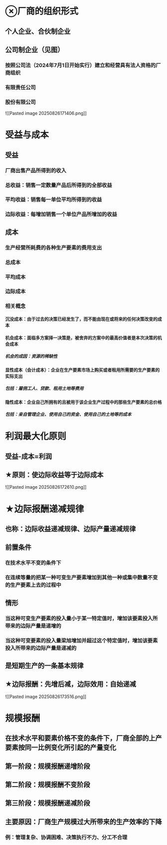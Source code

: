 # ⊗厂商的组织形式
## 个人企业、合伙制企业
## 公司制企业（见图）
### 按照公司法（2024年7月1日开始实行）建立和经营具有法人资格的厂商组织
### 有限责任公司
### 股份有限公司
![[Pasted image 20250826171406.png]]
# 受益与成本
## 受益
### 厂商出售产品所得到的收入
### 总收益：销售一定数量产品后所得到的全部收益
### 平均收益：销售每一单位平均所得到的收益
### 边际收益：每增加销售一个单位产品所增加的收益
## 成本
### 生产经营所耗费的各种生产要素的费用支出
### 总成本
### 平均成本
### 边际成本
### 相关概念
#### 沉没成本：由于过去的决策已经发生了，而不能由现在或将来的任何决策改变的成本
#### 机会成本：面临多方案择一决策是，被舍弃的方案中的最高价值者是本次决策的机会成本
##### 机会的成因：资源的稀缺性
#### 显性成本（会计成本）：企业在生产要素市场上购买或者租用所需要的生产要素的实际支出
##### 包括：雇佣工人、贷款、租用土地等费用
#### 隐性成本：企业自己所拥有的且被用于该企业生产过程中的那些生产要素的总价格
##### 包括：亲自管理企业、使用自己的资金、使用自己的土地等的成本

# 利润最大化原则
## 受益-成本=利润
## ★原则：使边际收益等于边际成本
![[Pasted image 20250826172610.png]]
# ★边际报酬递减规律
## 也称：边际收益递减规律、边际产量递减规律
## 前置条件
### 在技术水平不变的条件下
### 在连续等量的把某一种可变生产要素增加到其他一种或集中数量不变的生产要素上去的过程中
## 情形
### 当这种可变生产要素的投入量小于某一特定值时，增加该要素投入所带来的边际产量是递增的
### 当这种可变要素的投入量梁旭增加并超过这个特定值时，增加该要素投入所带来的边际产量是递减的
## 是短期生产的一条基本规律
## ★边际报酬：先增后减，边际效用：自始递减
![[Pasted image 20250826173516.png]]
# 规模报酬
## 在技术水平和要素价格不变的条件下，厂商全部的上产要素按同一比例变化所引起的产量变化
##  第一阶段：规模报酬递增阶段
## 第二阶段：规模报酬不变阶段
## 第三阶段：规模报酬递减阶段
## 主要原因：厂商生产规模过大所带来的生产效率的下降
### 例：管理复杂、协调困难、决策执行不力、分工不合理